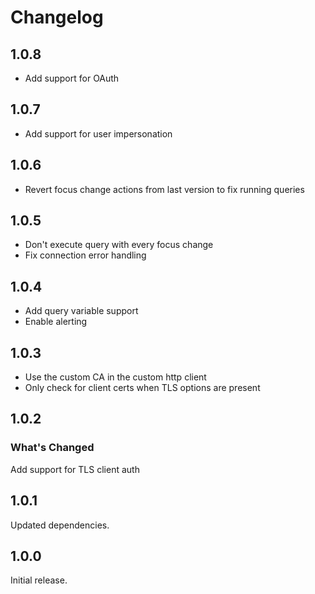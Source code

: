 # Changelog

## 1.0.8

* Add support for OAuth

## 1.0.7

* Add support for user impersonation

## 1.0.6

* Revert focus change actions from last version to fix running queries

## 1.0.5

* Don't execute query with every focus change
* Fix connection error handling

## 1.0.4

* Add query variable support
* Enable alerting

## 1.0.3

* Use the custom CA in the custom http client
* Only check for client certs when TLS options are present

## 1.0.2

### What's Changed

Add support for TLS client auth

## 1.0.1

Updated dependencies.

## 1.0.0

Initial release.
